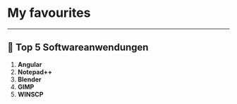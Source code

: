 # My favourites
<hr>

## :pushpin: Top 5 Softwareanwendungen
1. **Angular**
2. **Notepad++**
3. **Blender**
4. **GIMP**
5. **WINSCP**


